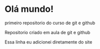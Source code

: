 # Olá mundo!
 primeiro repositorio do curso de git e github

Repositorio criado em aula de git e github

Essa linha eu adicionei diretamente do site
